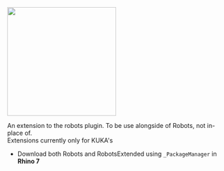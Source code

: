 <img src="https://github.com/v-xup6/RobotsExtended/blob/Doc/Banner.png" width=250>

An extension to the robots plugin. To be use alongside of Robots, not in-place of.<br>
Extensions currently only for KUKA's

* Download both Robots and RobotsExtended using `_PackageManager` in **Rhino 7**
